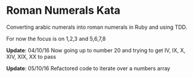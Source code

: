 # Roman Numerals Kata

Converting arabic numerals into roman numerals in Ruby and using TDD.

For now the focus is on 1,2,3 and 5,6,7,8

**Update**: 04/10/16 Now going up to number 20 and trying to get IV, IX, X, XIV, XIX, XX to pass

**Update**: 05/10/16 Refactored code to iterate over a numbers array 

